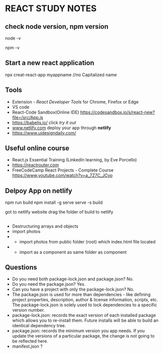 # REACT STUDY NOTES

## check node version, npm version
node -v

npm -v


##  Start a new react application
npx creat-react-app myappname //no Capitalized name

##  Tools
* Extension  - *React Developer Tools* for Chrome, Firefox or Edge
* VS code
* React-Code Sandbox(Online IDE) https://codesandbox.io/s/react-new?file=/src/App.js
* https://babeljs.io/  click  *try it out*
* www.netlify.com   deploy your app through **netlify**
* https://www.uidesigndaily.com/

## Useful online course
  * React.js Essential Training  (LinkedIn learning, by Eve Porcello)
  * https://reactrouter.com
  * FreeCodeCamp React Projects - Complete Course  https://www.youtube.com/watch?v=a_7Z7C_JCyo
  
## Delpoy App on netlify
npm run build
npm install -g serve
serve -s build

got to netlify website
drag the folder of build to netlify

## 
* Destructuring arrays and objects
* import photos
* * import photos from public folder (root) which index.html file located
* * import as a component as same folder as component

## Questions 
* Do you need both package-lock.json and package.json? No.
* Do you need the package.json? Yes.
* Can you have a project with only the package-lock.json? No.
* The package.json is used for more than dependencies - like defining project properties, description, author & license information, scripts, etc. The package-lock.json is solely used to lock dependencies to a specific version number.
* package-lock.json: records the exact version of each installed package which allows you to re-install them. Future installs will be able to build an identical dependency tree.
* package.json: records the minimum version you app needs. If you update the versions of a particular package, the change is not going to be reflected here.
* manifest.json ?




 
